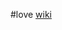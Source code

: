 #love 
[wiki](https://en.wikipedia.org/wiki/Lovin%27_You_(Minnie_Riperton_song) "Lovin' You (Minnie Riperton song)")